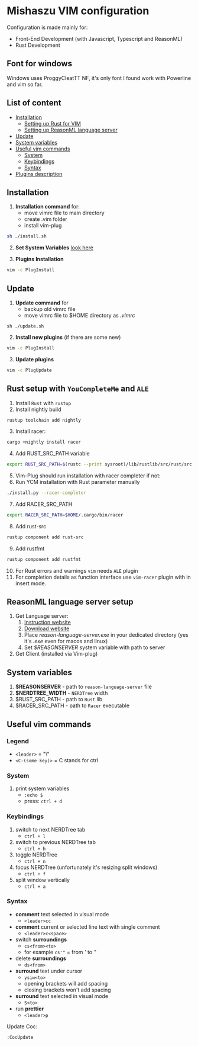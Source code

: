# Mishaszu VIM configuration
Configuration is made mainly for:
- Front-End Development (with Javascript, Typescript and ReasonML)
- Rust Development

## Font for windows
Windows uses ProggyCleatTT NF, it's only font I found work with Powerline and vim so far.

## List of content
- [Installation](#installation)
    - [Setting up Rust for VIM](#rust-setup-with-youcompleteme-and-ale)
    - [Setting up ReasonML language server](#reasonml-language-server-setup)
- [Update](#update)
- [System variables](#system-variables)
- [Useful vim commands](#useful-vim-commands)
    - [System](#system)
    - [Keybindings](#keybindings)
    - [Syntax](#syntax)
- [Plugins description](#plugins-description)

## Installation
1. **Installation command** for:
    - move vimrc file to main directory
    - create .vim folder
    - install vim-plug
```sh
sh ./install.sh
```

2. **Set System Variables** [look here](#system-variables)

3. **Plugins Installation**
```sh
vim -c PlugInstall
```
## Update
1. **Update command** for
    - backup old vimrc file
    - move vimrc file to $HOME directory as *.vimrc*
```
sh ./update.sh
```

2. **Install new plugins** (if there are some new)
```sh
vim -c PlugInstall
```

3. **Update plugins**
```sh
vim -c PlugUpdate
```

## Rust setup with `YouCompleteMe` and `ALE`
1. Install `Rust` with `rustup`
2. Install nightly build
```sh
rustup toolchain add nightly
```
3. Install racer:
```sh
cargo +nightly install racer
```
4. Add RUST_SRC_PATH variable
```bash
export RUST_SRC_PATH=$(rustc --print sysroot)/lib/rustlib/src/rust/src
```
5. Vim-Plug should run installation with racer completer if not:
6. Run YCM installation with Rust parameter manually
```sh
./install.py --racer-completer
```
7. Add RACER_SRC_PATH
```bash
export RACER_SRC_PATH=$HOME/.cargo/bin/racer
```
8. Add rust-src
```sh
rustup component add rust-src
```
9. Add rustfmt
```sh
rustup component add rustfmt
```
10. For Rust errors and warnings `vim` needs `ALE` plugin
11. For completion details as function interface use `vim-racer` plugin with <C-x><C-o> in insert mode.

## ReasonML language server setup
1. Get Language server:
    1. [Instruction website](https://github.com/jaredly/reason-language-server#vim)
    2. [Download website](https://github.com/jaredly/reason-language-server/releases)
    3. Place *reason-language-server.exe* in your dedicated directory (yes it's *.exe* even for macos and linux)
    4. Set *$REASONSERVER* system variable with path to server
2. Get Client (installed via Vim-plug)

## System variables
1. **$REASONSERVER** - path to `reason-language-server` file
2. **$NERDTREE_WIDTH** - `NERDTree` width
3. $RUST_SRC_PATH - path to `Rust` lib
4. $RACER_SRC_PATH - path to `Racer` executable

## Useful vim commands
### Legend
- `<leader>` = "\\"
- `<C-(some key)>` = C stands for ctrl

### System
1. print system variables
    - `:echo $`
    - press: `ctrl + d`

### Keybindings
1. switch to next NERDTree tab
    - `ctrl + l`
2. switch to previous NERDTree tab
    - `ctrl + h`
3. toggle NERDTree
    - `ctrl + n`
4. focus NERDTree (unfortunately it's resizing split windows)
    - `ctrl + f`
5. split window vertically
    - `ctrl + a`

### Syntax
- **comment** text selected in visual mode
    - `<leader>cc`
- **comment** current or selected line text with single comment
    - `<leader>c<space>`
- switch **surroundings**
    - `cs<from><to>`
    - for example `cs'"` = from *'* to *"*
- delete **surroundings**
    - `ds<from>`
- **surround** text under cursor
    - `ysiw<to>`
    - opening brackets will add spacing
    - closing brackets won't add spacing
- **surround** text selected in visual mode
    - `S<to>`
- run **prettier**
    - `<leader>p`

Update Coc:
```
:CocUpdate
```
